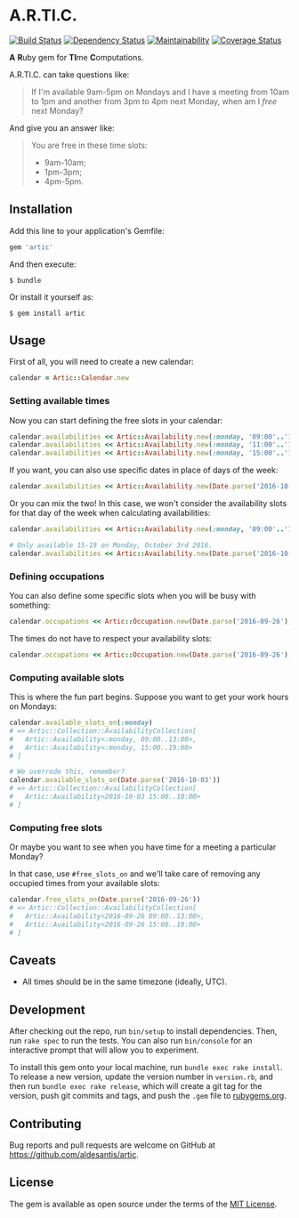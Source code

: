 # A.R.TI.C.

[![Build Status](https://travis-ci.org/aldesantis/artic.svg?branch=master)](https://travis-ci.org/aldesantis/artic)
[![Dependency Status](https://gemnasium.com/badges/github.com/aldesantis/artic.svg)](https://gemnasium.com/github.com/aldesantis/artic)
[![Maintainability](https://api.codeclimate.com/v1/badges/bfcbbf050bd58ab46798/maintainability)](https://codeclimate.com/github/aldesantis/artic/maintainability)
[![Coverage Status](https://coveralls.io/repos/github/aldesantis/artic/badge.svg?branch=master)](https://coveralls.io/github/aldesantis/artic?branch=master)

**A** **R**uby gem for **TI**me **C**omputations.

A.R.TI.C. can take questions like:

> If I'm available 9am-5pm on Mondays and I have a meeting from 10am to 1pm and another from 3pm
> to 4pm next Monday, when am I _free_ next Monday?

And give you an answer like:

> You are free in these time slots:
>
> - 9am-10am;
> - 1pm-3pm;
> - 4pm-5pm.

## Installation

Add this line to your application's Gemfile:

```ruby
gem 'artic'
```

And then execute:

    $ bundle

Or install it yourself as:

    $ gem install artic

## Usage

First of all, you will need to create a new calendar:

```ruby
calendar = Artic::Calendar.new
```

### Setting available times

Now you can start defining the free slots in your calendar:

```ruby
calendar.availabilities << Artic::Availability.new(:monday, '09:00'..'11:00')
calendar.availabilities << Artic::Availability.new(:monday, '11:00'..'13:00')
calendar.availabilities << Artic::Availability.new(:monday, '15:00'..'19:00')
```

If you want, you can also use specific dates in place of days of the week:

```ruby
calendar.availabilities << Artic::Availability.new(Date.parse('2016-10-03'), '15:00'..'19:00')
```

Or you can mix the two! In this case, we won't consider the availability slots for that day of the
week when calculating availabilities:

```ruby
calendar.availabilities << Artic::Availability.new(:monday, '09:00'..'17:00')

# Only available 15-19 on Monday, October 3rd 2016.
calendar.availabilities << Artic::Availability.new(Date.parse('2016-10-03'), '15:00'..'19:00')
```

### Defining occupations

You can also define some specific slots when you will be busy with something:

```ruby
calendar.occupations << Artic::Occupation.new(Date.parse('2016-09-26'), '10:00'..'12:00'))
```

The times do not have to respect your availability slots:

```ruby
calendar.occupations << Artic::Occupation.new(Date.parse('2016-09-26'), '18:00'..'20:00'))
```

### Computing available slots

This is where the fun part begins. Suppose you want to get your work hours on Mondays:

```ruby
calendar.available_slots_on(:monday)
# => Artic::Collection::AvailabilityCollection[
#   Artic::Availability<:monday, 09:00..13:00>,
#   Artic::Availability<:monday, 15:00..19:00>
# ]

# We overrode this, remember?
calendar.available_slots_on(Date.parse('2016-10-03'))
# => Artic::Collection::AvailabilityCollection[
#   Artic::Availability<2016-10-03 15:00..10:00>
# ]
```

### Computing free slots

Or maybe you want to see when you have time for a meeting a particular Monday?

In that case, use `#free_slots_on` and we'll take care of removing any occupied times from your
available slots:

```ruby
calendar.free_slots_on(Date.parse('2016-09-26'))
# => Artic::Collection::AvailabilityCollection[
#   Artic::Availability<2016-09-26 09:00..13:00>,
#   Artic::Availability<2016-09-26 15:00..18:00>
# ]
```

## Caveats

- All times should be in the same timezone (ideally, UTC).

## Development

After checking out the repo, run `bin/setup` to install dependencies. Then, run `rake spec` to run
the tests. You can also run `bin/console` for an interactive prompt that will allow you to
experiment.

To install this gem onto your local machine, run `bundle exec rake install`. To release a new
version, update the version number in `version.rb`, and then run `bundle exec rake release`, which
will create a git tag for the version, push git commits and tags, and push the `.gem` file to
[rubygems.org](https://rubygems.org).

## Contributing

Bug reports and pull requests are welcome on GitHub at https://github.com/aldesantis/artic.

## License

The gem is available as open source under the terms of the [MIT License](http://opensource.org/licenses/MIT).
